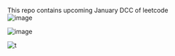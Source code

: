 This repo contains upcoming January DCC of leetcode
<br>
![image](https://user-images.githubusercontent.com/76725996/147853731-61dc4acd-717b-4e1d-91fd-c2c5fe648e4c.png)

![image](https://user-images.githubusercontent.com/76725996/151766878-e47265fe-6c5d-4701-b696-5aec8959a15a.png)


![t](https://user-images.githubusercontent.com/76725996/147870367-989f67c6-8e0b-4cc4-b14e-f203c25971e5.gif)
